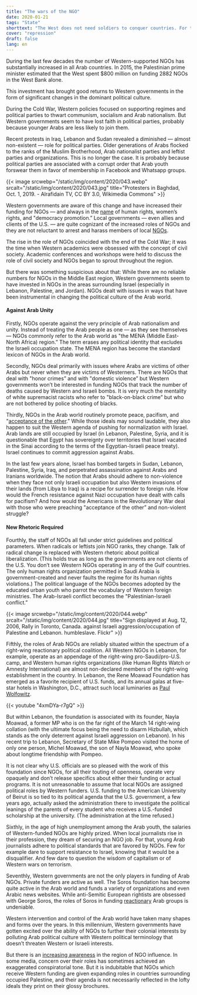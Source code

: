 ```yaml
---
title: "The wars of the NGO"
date: 2020-01-21
tags: "State"
shorttext: "The West does not need soldiers to conquer countries. For this he has his NGO'S who do everything in the greed for money."
cover: "repression"
draft: false
lang: en
---
```


During the last few decades the number of Western-supported NGOs has substantially increased in all Arab countries.  In 2015, the Palestinian prime minister estimated that the West spent $800 million on funding 2882 NGOs in the West Bank alone. 

This investment has brought good returns to Western governments in the form of significant changes in the dominant political culture. 

During the Cold War, Western policies focused on supporting regimes and political parties to thwart communism, socialism and Arab nationalism.  But Western governments seem to have lost faith in political parties, probably because younger Arabs are less likely to join them.

Recent protests in Iraq, Lebanon and Sudan revealed a diminished — almost non-existent — role for political parties. Older generations of Arabs flocked to the ranks of the Muslim Brotherhood, Arab nationalist parties and leftist parties and organizations. This is no longer the case.  It is probably because political parties are associated with a corrupt order that Arab youth forswear them in favor of membership in Facebook and Whatsapp groups. 

{{< image srcwebp="/static/img/content/2020/043.webp" srcalt="/static/img/content/2020/043.jpg" title="Protesters in Baghdad, Oct. 1, 2019. - Alrafidain TV, CC BY 3.0, Wikimedia Commons" >}}

Western governments are aware of this change and have increased their funding for NGOs — and always in the [name](/static/downloads/R44233.pdf "U.S. Foreign Assistance to the Middle East: Historical Background, Recent Trends, and the FY2016 Request") of human rights, women’s rights, and "democracy promotion.” Local governments — even allies and clients of the U.S. — are quite cognizant of the increased roles of NGOs and they are not reluctant to arrest and harass members of local [NGOs](https://foreignpolicy.com/2018/06/07/the-real-reason-the-middle-east-hates-ngos/ "The Real Reason the Middle East Hates NGOs").

The rise in the role of NGOs coincided with the end of the Cold War; it was the time when Western academics were obsessed with the concept of civil society. Academic conferences and workshops were held to discuss the role of civil society and NGOs began to sprout throughout the region.

But there was something suspicious about that: While there are no reliable numbers for NGOs in the Middle East region, Western governments seem to have invested in NGOs in the areas surrounding Israel (especially in Lebanon, Palestine, and Jordan).  NGOs dealt with issues in ways that have been instrumental in changing the political culture of the Arab world.

#### Against Arab Unity

Firstly, NGOs operate against the very principle of Arab nationalism and unity.  Instead of treating the Arab people as one — as they see themselves — NGOs commonly refer to the Arab world as "the MENA (Middle East-North Africa) region.” The term erases any political identity that excludes the Israeli occupation state.  The MENA region has become the standard lexicon of NGOs in the Arab world.

Secondly, NGOs deal primarily with issues where Arabs are victims of other Arabs but never when they are victims of Westerners.  There are NGOs that deal with "honor crimes” and with "domestic violence” but Western governments won’t be interested in funding NGOs that track the number of deaths caused by Western and Israeli bombs.  It is very much the mentality of white supremacist racists who refer to "black-on-black crime” but who are not bothered by police shooting of blacks. 

Thirdly, NGOs in the Arab world routinely promote peace, pacifism, and "[acceptance of the other](https://www.turess.com/alhiwar/10395 "جميعا ضد التطبيع ومع المقاومة").” While those ideals may sound laudable, they also happen to suit the Western agenda of pushing for normalization with Israel.  Arab lands are still occupied by Israel (in Lebanon, Palestine, Syria, and it is questionable that Egypt has sovereignty over territories that Israel vacated in the Sinai according to the terms of the Egyptian-Israeli peace treaty). Israel continues to commit aggression against Arabs.

In the last few years alone, Israel has bombed targets in Sudan, Lebanon, Palestine, Syria, Iraq, and perpetrated assassination against Arabs and Iranians worldwide. The notion that Arabs should adhere to non-violence when they face not only Israeli occupation but also Western invasions of their lands (from Libya to Iraq) is a recipe for surrender to foreign rule.  How would the French resistance against Nazi occupation have dealt with calls for pacifism? And how would the Americans in the Revolutionary War deal with those who were preaching "acceptance of the other” and non-violent struggle?

#### New Rhetoric Required 

Fourthly, the staff of NGOs all fall under strict guidelines and political parameters.  When radicals or leftists join NGO ranks, they change. Talk of radical change is replaced with Western rhetoric about political liberalization. (This holds true as long as the governments are not clients of the U.S. You don’t see Western NGOs operating in any of the Gulf countries. The only human rights organization permitted in Saudi Arabia is government-created and never faults the regime for its human rights violations.) The political language of the NGOs becomes adopted by the educated urban youth who parrot the vocabulary of Western foreign ministries. The Arab-Israeli conflict becomes the "Palestinian-Israeli conflict.” 

{{< image srcwebp="/static/img/content/2020/044.webp" srcalt="/static/img/content/2020/044.jpg" title="Sign displayed at Aug. 12, 2006, Rally in Toronto, Canada. against Israeli aggression/occupation of Palestine and Lebanon. humbleslave. Flickr" >}}

Fifthly, the roles of Arab NGOs are reliably situated within the spectrum of a right-wing reactionary political coalition.  All Western NGOs in Lebanon, for example, operate as an appendage of the right-wing pro-Saudi/pro-U.S. camp, and Western human rights organizations (like Human Rights Watch or Amnesty International) are almost non-declared members of the right-wing establishment in the country. In Lebanon, the Rene Moawad Foundation has emerged as a favorite recipient of U.S. funds, and its annual galas at five-star hotels in Washington, D.C., attract such local luminaries as [Paul Wolfowitz](https://www.lorientlejour.com/article/517800/Social_-_Diner_de_gala_de_la_FRM-USA_a_WashingtonDon_de_deux_millions_de_dollars_d%2527une_ONG_internationale_a_la_Fondation_Rene_Moawad.html "Social - Dîner de gala de la FRM-USA à Washington Don de deux millions de dollars d’une ONG internationale à la Fondation René Moawad"). 

{{< youtube "4xmDYa-r7gQ" >}}

But within Lebanon, the foundation is associated with its founder, Nayla Moawad, a former MP who is on the far right of the March 14 right-wing collation (with the ultimate focus being the need to disarm Hizbullah, which stands as the only deterrent against Israeli aggression on Lebanon).  In his recent trip to Lebanon, Secretary of State Mike Pompeo visited the home of only one person, Michel Moawad, the son of Nayla Moawad, who spoke about longtime friendship with Pompeo. 

It is not clear why U.S. officials are so pleased with the work of this foundation since NGOs, for all their touting of openness, operate very opaquely and don’t release specifics about either their funding or actual programs. It is not unreasonable to assume that local NGOs are assigned political roles by Western funders.  U.S. funding to the American University of Beirut is so tied to its political agenda that the U.S. government, a few years ago, actually asked the administration there to investigate the political leanings of the parents of every student who receives a U.S.-funded scholarship at the university. (The administration at the time refused.) 

Sixthly, in the age of high unemployment among the Arab youth, the salaries of Western-funded NGOs are highly prized. When local journalists rise in their profession, they dream of securing an NGO job. For that, young Arab journalists adhere to political standards that are favored by NGOs.  Few for example dare to support resistance to Israel, knowing that it would be a disqualifier. And few dare to question the wisdom of capitalism or of Western wars on terrorism.

Seventhly, Western governments are not the only players in funding of Arab NGOs. Private funders are active as well. The Soros foundation has become quite active in the Arab world and funds a variety of organizations and even Arabic news websites.  While anti-Semitic European rightists are obsessed with George Soros, the roles of Soros in funding [reactionary](https://daraj.com/who-we-are/ "من نحن") Arab groups is undeniable.

Western intervention and control of the Arab world have taken many shapes and forms over the years. In this millennium, Western governments have gotten excited over the ability of NGOs to further their colonial interests by polluting Arab political culture with Western political terminology that doesn’t threaten Western or Israeli interests. 

But there is an [increasing awareness](https://www.wattan.tv/ar/news/85643.html "دولة إن جي أوز في فلسطين - بقلم: عبدالرحمن ظاهر") in the region of NGO influence. In some media, concern over their roles has sometimes achieved an exaggerated conspiratorial tone.  But it is indubitable that NGOs which receive Western funding are given expanding roles in countries surrounding occupied Palestine, and their agenda is not necessarily reflected in the lofty ideals they print on their glossy brochures.

